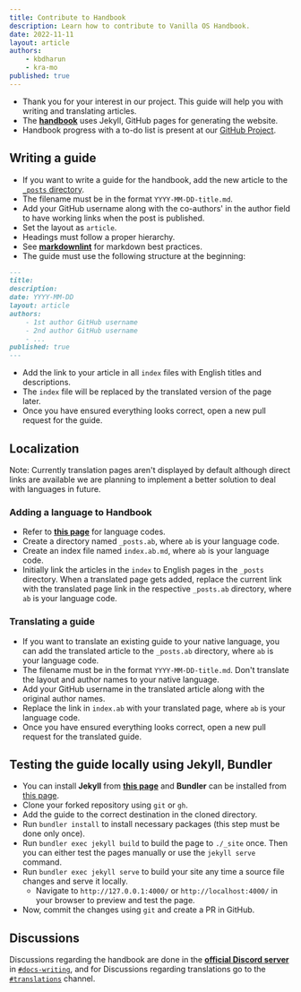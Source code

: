 ```yaml
---
title: Contribute to Handbook
description: Learn how to contribute to Vanilla OS Handbook.
date: 2022-11-11
layout: article
authors: 
    - kbdharun
    - kra-mo
published: true
---
```


- Thank you for your interest in our project. This guide will help you with writing and translating articles.
- The [**handbook**](https://github.com/Vanilla-OS/handbook) uses Jekyll, GitHub pages for generating the website.
- Handbook progress with a to-do list is present at our [GitHub Project](https://github.com/orgs/Vanilla-OS/projects/2).

## Writing a guide

- If you want to write a guide for the handbook, add the
new article to the [`_posts` directory](https://github.com/Vanilla-OS/handbook/tree/main/_posts).
- The filename must be in the format
`YYYY-MM-DD-title.md`.
- Add your GitHub username along with the co-authors' in the
author field to have working links when the post is published.
- Set the layout as
`article`.
- Headings must follow a proper hierarchy.
- See [**markdownlint**](https://github.com/DavidAnson/markdownlint) for markdown best practices.
- The guide must use the following structure at the beginning:

```md
---
title:
description:
date: YYYY-MM-DD
layout: article
authors: 
    - 1st author GitHub username
    - 2nd author GitHub username
    - ...
published: true
---
```

- Add the link to your article in all `index` files with English titles and descriptions.
- The `index` file will be replaced by the translated version of the page later.
- Once you have ensured everything looks correct, open a new pull
request for the guide.

## Localization

Note: Currently translation pages aren't displayed by default although direct links are available we are planning to implement a better solution to deal with languages in future.

### Adding a language to Handbook

- Refer to [**this page**](https://en.wikipedia.org/wiki/List_of_ISO_639-1_codes) for language codes.
- Create a directory named `_posts.ab`, where `ab` is your language code.
- Create an index file named `index.ab.md`, where `ab` is your language code.
- Initially link the articles in the `index` to English pages in the `_posts` directory. When a translated page gets added, replace the current link with the translated page link in the respective `_posts.ab` directory, where `ab` is your language code.

### Translating a guide

- If you want to translate an existing guide to your native language, you can add the translated
article to the `_posts.ab` directory, where `ab` is your language code.
- The filename must be in the format `YYYY-MM-DD-title.md`. Don't translate the layout
and author names to your native language.
- Add your GitHub username in the translated
article along with the original author names.
- Replace the link in `index.ab` with your translated page, where `ab` is your language code.
- Once you have ensured everything looks correct, open a new pull
request for the translated guide.

## Testing the guide locally using Jekyll, Bundler

- You can install **Jekyll** from [**this page**](https://jekyllrb.com/docs/installation/) and **Bundler** can be installed from [this page](https://bundler.io).
- Clone your forked repository using `git` or `gh`.
- Add the guide to the correct destination in the cloned directory.
- Run `bundler install` to install necessary packages (this step must be done only once).
- Run `bundler exec jekyll build` to build the page to `./_site` once. Then you can either test the pages manually or use the `jekyll serve` command.
- Run `bundler exec jekyll serve` to build your site any time a source file changes and serve it locally.
  - Navigate to `http://127.0.0.1:4000/` or `http://localhost:4000/` in your browser to preview and test the page.
- Now, commit the changes using `git` and create a PR in GitHub.

## Discussions

Discussions regarding the handbook are done in the [**official Discord server**](https://discord.com/invite/34J8PFsk) in [`#docs-writing`](https://discord.com/channels/1023243680829681704/1035287786330263703), and for Discussions regarding translations go to the [`#translations`](https://discord.com/channels/1023243680829681704/1037028192583692358) channel.
